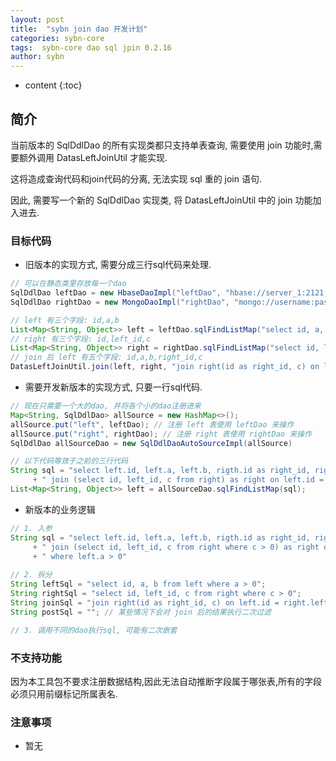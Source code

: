```yaml
---
layout: post
title:  "sybn join dao 开发计划"
categories: sybn-core
tags:  sybn-core dao sql jpin 0.2.16
author: sybn
---
```


* content
{:toc}

## 简介

当前版本的 SqlDdlDao 的所有实现类都只支持单表查询, 需要使用 join 功能时,需要额外调用 DatasLeftJoinUtil 才能实现.

这将造成查询代码和join代码的分离, 无法实现 sql 重的 join 语句.

因此, 需要写一个新的 SqlDdlDao 实现类, 将 DatasLeftJoinUtil 中的 join 功能加入进去.







### 目标代码

* 旧版本的实现方式, 需要分成三行sql代码来处理.

```java
// 可以在静态类里存放每一个dao
SqlDdlDao leftDao = new HbaseDaoImpl("leftDao", "hbase://server_1:2121,server_2:2121/");
SqlDdlDao rightDao = new MongoDaoImpl("rightDao", "mongo://username:password@127.0.0.1:27017");

// left 有三个字段: id,a,b
List<Map<String, Object>> left = leftDao.sqlFindListMap("select id, a, b from left where a > 0");
// right 有三个字段: id,left_id,c
List<Map<String, Object>> right = rightDao.sqlFindListMap("select id, left_id, c from right where c > 0");
// join 后 left 有五个字段: id,a,b,right_id,c
DatasLeftJoinUtil.join(left, right, "join right(id as right_id, c) on left.id = right.left_id");
```

* 需要开发新版本的实现方式, 只要一行sql代码.

```java
// 现在只需要一个大的dao, 并将各个小的dao注册进来
Map<String, SqlDdlDao> allSource = new HashMap<>();
allSource.put("left", leftDao); // 注册 left 表使用 leftDao 来操作
allSource.put("right", rightDao); // 注册 right 表使用 rightDao 来操作
SqlDdlDao allSourceDao = new SqlDdlDaoAutoSourceImpl(allSource)

// 以下代码等效于之前的三行代码
String sql = "select left.id, left.a, left.b, rigth.id as right_id, right.c from left as left"
	 + " join (select id, left_id, c from right) as right on left.id = right.left_id";
List<Map<String, Object>> left = allSourceDao.sqlFindListMap(sql);
```

* 新版本的业务逻辑

```java
// 1. 入参
String sql = "select left.id, left.a, left.b, rigth.id as right_id, right.c from left as left"
	 + " join (select id, left_id, c from right where c > 0) as right on left.id = right.left_id"
	 + " where left.a > 0"
	 
// 2. 拆分
String leftSql = "select id, a, b from left where a > 0";
String rightSql = "select id, left_id, c from right where c > 0";
String joinSql = "join right(id as right_id, c) on left.id = right.left_id";
String postSql = ""; // 某些情况下会对 join 后的结果执行二次过滤

// 3. 调用不同的dao执行sql, 可能有二次嵌套

```

### 不支持功能

因为本工具包不要求注册数据结构,因此无法自动推断字段属于哪张表,所有的字段必须只用前缀标记所属表名.


### 注意事项 

* 暂无

